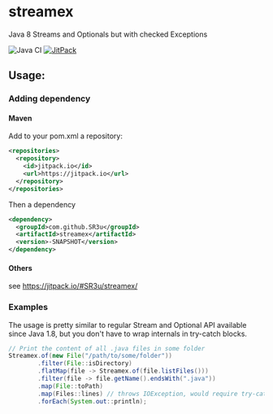 # streamex
Java 8 Streams and Optionals but with checked Exceptions

![Java CI](https://github.com/SR3u/streamex/workflows/Java%20CI/badge.svg)
[![JitPack](https://jitpack.io/v/SR3u/streamex.svg)](https://jitpack.io/#SR3u/streamex)

## Usage:
### Adding dependency
#### Maven
Add to your pom.xml a repository:
```xml
<repositories>
  <repository>
    <id>jitpack.io</id>
    <url>https://jitpack.io</url>
  </repository>
</repositories>
```
Then a dependency
```xml
<dependency>
  <groupId>com.github.SR3u</groupId>
  <artifactId>streamex</artifactId>
  <version>-SNAPSHOT</version>
</dependency>
```
#### Others
see https://jitpack.io/#SR3u/streamex/

### Examples
The usage is pretty similar to regular Stream and Optional API available since Java 1.8,
but you don't have to wrap internals in try-catch blocks.

```java 
// Print the content of all .java files in some folder
Streamex.of(new File("/path/to/some/folder"))
        .filter(File::isDirectory)
        .flatMap(file -> Streamex.of(file.listFiles()))
        .filter(file -> file.getName().endsWith(".java"))
        .map(File::toPath)
        .map(Files::lines) // throws IOException, would require try-cath if used in regular Stream
        .forEach(System.out::println);
```
